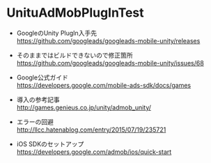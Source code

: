 # UnituAdMobPlugInTest

* GoogleのUnity PlugIn入手先  
https://github.com/googleads/googleads-mobile-unity/releases

* そのままではビルドできないので修正箇所  
https://github.com/googleads/googleads-mobile-unity/issues/68

* Google公式ガイド  
https://developers.google.com/mobile-ads-sdk/docs/games

* 導入の参考記事  
http://games.genieus.co.jp/unity/admob_unity/

* エラーの回避  
http://llcc.hatenablog.com/entry/2015/07/19/235721

* iOS SDKのセットアップ  
https://developers.google.com/admob/ios/quick-start
